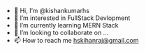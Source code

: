- 👋 Hi, I’m @kishankumarhs
- 👀 I’m interested in FullStack Devlopment
- 🌱 I’m currently learning MERN Stack
- 💞️ I’m looking to collaborate on ...
- 📫 How to reach me hskihanraj@gmail.com

<!---
kishankumarhs/kishankumarhs is a ✨ special ✨ repository because its `README.md` (this file) appears on your GitHub profile.
You can click the Preview link to take a look at your changes.
--->
